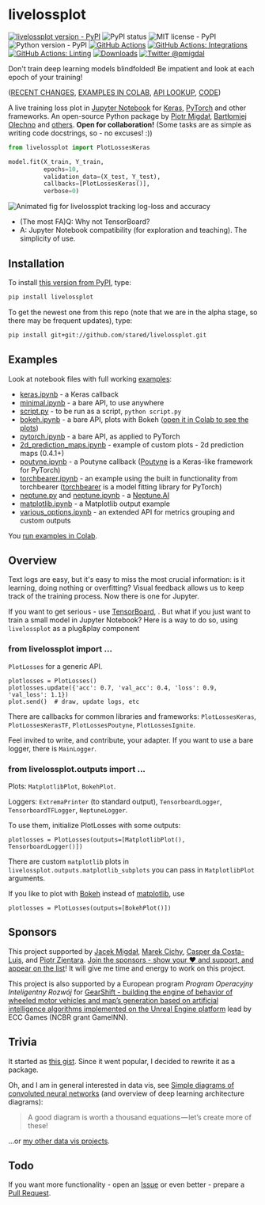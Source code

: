 # livelossplot

[![livelossplot version - PyPI](https://img.shields.io/pypi/v/livelossplot)](https://pypi.org/project/livelossplot/)
![PyPI status](https://img.shields.io/pypi/status/livelossplot.svg)
![MIT license - PyPI](https://img.shields.io/pypi/l/livelossplot.svg)
![Python version - PyPI](https://img.shields.io/pypi/pyversions/livelossplot.svg)
[![GitHub Actions](https://img.shields.io/github/actions/workflow/status/stared/livelossplot/pythonpackage.yml?branch=main)](https://github.com/stared/livelossplot/actions)
[![GitHub Actions: Integrations](https://img.shields.io/github/actions/workflow/status/stared/livelossplot/external_packages.yml?branch=main&label=integrations)](https://github.com/stared/livelossplot/actions)
[![GitHub Actions: Linting](https://img.shields.io/github/actions/workflow/status/stared/livelossplot/flake8_yapf.yml?branch=main&label=linting)](https://github.com/stared/livelossplot/actions)
[![Downloads](http://pepy.tech/badge/livelossplot)](https://pepy.tech/project/livelossplot)
[![Twitter @pmigdal](https://img.shields.io/twitter/follow/pmigdal)](https://twitter.com/pmigdal)

Don't train deep learning models blindfolded! Be impatient and look at each epoch of your training!

([RECENT CHANGES](CHANGELOG.md), [EXAMPLES IN COLAB](https://colab.research.google.com/github/stared/livelossplot), [API LOOKUP](http://p.migdal.pl/livelossplot/), [CODE](https://github.com/stared/livelossplot))

A live training loss plot in [Jupyter Notebook](http://jupyter.org/) for [Keras](https://keras.io/), [PyTorch](http://pytorch.org/) and other frameworks. An open-source Python package by [Piotr Migdał](https://p.migdal.pl/), [Bartłomiej Olechno](https://github.com/Bartolo1024/) and [others](https://github.com/stared/livelossplot/graphs/contributors). **Open for collaboration!** (Some tasks are as simple as writing code docstrings, so - no excuses! :))

```python
from livelossplot import PlotLossesKeras

model.fit(X_train, Y_train,
          epochs=10,
          validation_data=(X_test, Y_test),
          callbacks=[PlotLossesKeras()],
          verbose=0)
```

![Animated fig for livelossplot tracking log-loss and accuracy](https://raw.githubusercontent.com/stared/livelossplot/master/livelossplot.gif)

- (The most FA)Q: Why not TensorBoard?
- A: Jupyter Notebook compatibility (for exploration and teaching). The simplicity of use.

## Installation

To install [this version from PyPI](https://pypi.org/project/livelossplot/), type:

```bash
pip install livelossplot
```

To get the newest one from this repo (note that we are in the alpha stage, so there may be frequent updates), type:

```bash
pip install git+git://github.com/stared/livelossplot.git
```

## Examples

Look at notebook files with full working [examples](https://github.com/stared/livelossplot/blob/master/examples/):

- [keras.ipynb](https://github.com/stared/livelossplot/blob/master/examples/keras.ipynb) - a Keras callback
- [minimal.ipynb](https://github.com/stared/livelossplot/blob/master/examples/minimal.ipynb) - a bare API, to use anywhere
- [script.py](https://github.com/stared/livelossplot/blob/master/examples/script.py) - to be run as a script, `python script.py`
- [bokeh.ipynb](https://github.com/stared/livelossplot/blob/master/examples/bokeh.ipynb) - a bare API, plots with Bokeh ([open it in Colab to see the plots](https://colab.research.google.com/github/stared/livelossplot/blob/master/examples/bokeh.ipynb))
- [pytorch.ipynb](https://github.com/stared/livelossplot/blob/master/examples/pytorch.ipynb) - a bare API, as applied to PyTorch
- [2d_prediction_maps.ipynb](https://github.com/stared/livelossplot/blob/master/examples/2d_prediction_maps.ipynb) - example of custom plots - 2d prediction maps (0.4.1+)
- [poutyne.ipynb](https://github.com/stared/livelossplot/blob/master/examples/poutyne.ipynb) - a Poutyne callback ([Poutyne](https://poutyne.org/) is a Keras-like framework for PyTorch)
- [torchbearer.ipynb](https://github.com/stared/livelossplot/blob/master/examples/torchbearer.ipynb) - an example using the built in functionality from torchbearer ([torchbearer](https://github.com/ecs-vlc/torchbearer) is a model fitting library for PyTorch)
- [neptune.py](https://github.com/stared/livelossplot/blob/master/examples/neptune.py) and [neptune.ipynb](https://github.com/stared/livelossplot/blob/master/examples/neptune.ipynb) - a [Neptune.AI](https://neptune.ai/)
- [matplotlib.ipynb](https://github.com/stared/livelossplot/blob/master/examples/matplotlib.ipynb) - a Matplotlib output example
- [various_options.ipynb](https://github.com/stared/livelossplot/blob/master/examples/various_options.ipynb) - an extended API for metrics grouping and custom outputs

You [run examples in Colab](https://colab.research.google.com/github/stared/livelossplot).

## Overview

Text logs are easy, but it's easy to miss the most crucial information: is it learning, doing nothing or overfitting?
Visual feedback allows us to keep track of the training process. Now there is one for Jupyter.

If you want to get serious - use [TensorBoard](https://www.tensorflow.org/programmers_guide/summaries_and_tensorboard), .
But what if you just want to train a small model in Jupyter Notebook? Here is a way to do so, using `livelossplot` as a plug&play component

### from livelossplot import ...

`PlotLosses` for a generic API.

```{python}
plotlosses = PlotLosses()
plotlosses.update({'acc': 0.7, 'val_acc': 0.4, 'loss': 0.9, 'val_loss': 1.1})
plot.send()  # draw, update logs, etc
```

There are callbacks for common libraries and frameworks: `PlotLossesKeras`, `PlotLossesKerasTF`, `PlotLossesPoutyne`, `PlotLossesIgnite`.

Feel invited to write, and contribute, your adapter.
If you want to use a bare logger, there is `MainLogger`.

### from livelossplot.outputs import ...

Plots: `MatplotlibPlot`, `BokehPlot`.

Loggers: `ExtremaPrinter` (to standard output), `TensorboardLogger`, `TensorboardTFLogger`, `NeptuneLogger`.

To use them, initialize PlotLosses with some outputs:

```{python}
plotlosses = PlotLosses(outputs=[MatplotlibPlot(), TensorboardLogger()])
```

There are custom `matplotlib` plots in `livelossplot.outputs.matplotlib_subplots` you can pass in `MatplotlibPlot` arguments.

If you like to plot with [Bokeh](https://docs.bokeh.org/en/latest/) instead of [matplotlib](https://matplotlib.org/), use

```{python}
plotlosses = PlotLosses(outputs=[BokehPlot()])
```

## Sponsors

This project supported by [Jacek Migdał](http://jacek.migdal.pl/), [Marek Cichy](https://medium.com/@marekkcichy/), [Casper da Costa-Luis](https://cdcl.ml/), and [Piotr Zientara](https://twitter.com/piotr_zientara). [Join the sponsors - show your ❤️ and support, and appear on the list](https://github.com/sponsors/stared)! It will give me time and energy to work on this project.

This project is also supported by a European program _Program Operacyjny Inteligentny Rozwój_ for [GearShift - building the engine of behavior of wheeled motor vehicles and map’s generation based on artificial intelligence algorithms implemented on the Unreal Engine platform](https://mapadotacji.gov.pl/projekty/874596/?lang=en) lead by ECC Games (NCBR grant GameINN).

## Trivia

It started as [this gist](https://gist.github.com/stared/dfb4dfaf6d9a8501cd1cc8b8cb806d2e). Since it went popular, I decided to rewrite it as a package.

Oh, and I am in general interested in data vis, see [Simple diagrams of convoluted neural networks](https://medium.com/inbrowserai/simple-diagrams-of-convoluted-neural-networks-39c097d2925b) (and overview of deep learning architecture diagrams):

> A good diagram is worth a thousand equations — let’s create more of these!

...or [my other data vis projects](https://p.migdal.pl/projects/).

## Todo

If you want more functionality - open an [Issue](https://github.com/stared/livelossplot/issues) or even better - prepare a [Pull Request](https://github.com/stared/livelossplot/pulls).
